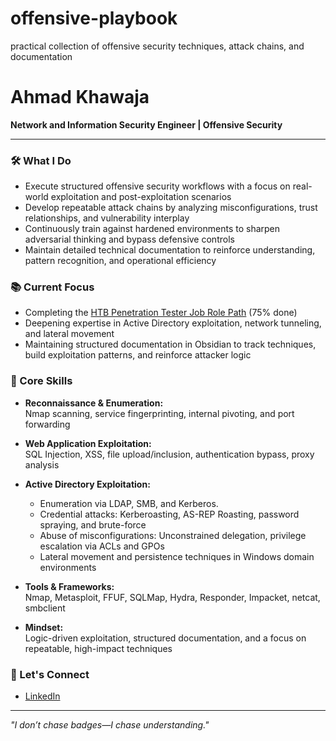 # offensive-playbook
practical collection of offensive security techniques, attack chains, and documentation

#  Ahmad Khawaja

**Network and Information Security Engineer | Offensive Security**

---

### 🛠️ What I Do

- Execute structured offensive security workflows with a focus on real-world exploitation and post-exploitation scenarios  
- Develop repeatable attack chains by analyzing misconfigurations, trust relationships, and vulnerability interplay  
- Continuously train against hardened environments to sharpen adversarial thinking and bypass defensive controls  
- Maintain detailed technical documentation to reinforce understanding, pattern recognition, and operational efficiency

### 📚 Current Focus

- Completing the [HTB Penetration Tester Job Role Path](https://academy.hackthebox.com/path/preview/penetration-tester) (75% done)  
- Deepening expertise in Active Directory exploitation, network tunneling, and lateral movement
- Maintaining structured documentation in Obsidian to track techniques, build exploitation patterns, and reinforce attacker logic

### 🧠 Core Skills

- **Reconnaissance & Enumeration:**  
  Nmap scanning, service fingerprinting, internal pivoting, and port forwarding

- **Web Application Exploitation:**  
  SQL Injection, XSS, file upload/inclusion, authentication bypass, proxy analysis

- **Active Directory Exploitation:**  
  - Enumeration via LDAP, SMB, and Kerberos.
  - Credential attacks: Kerberoasting, AS-REP Roasting, password spraying, and brute-force  
  - Abuse of misconfigurations: Unconstrained delegation, privilege escalation via ACLs and GPOs  
  - Lateral movement and persistence techniques in Windows domain environments

- **Tools & Frameworks:**  
  Nmap, Metasploit, FFUF, SQLMap, Hydra, Responder, Impacket, netcat, smbclient

- **Mindset:**  
  Logic-driven exploitation, structured documentation, and a focus on repeatable, high-impact techniques


### 🤝 Let's Connect

- [LinkedIn](linkedin.com/in/ahmad-khawaja-30779b277)  

---

_"I don’t chase badges—I chase understanding."_  
